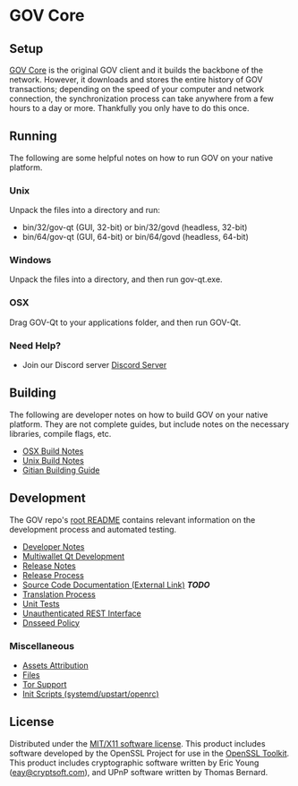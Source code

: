 GOV Core
=====================

Setup
---------------------
[GOV Core](http://savebitcoin.io) is the original GOV client and it builds the backbone of the network. However, it downloads and stores the entire history of GOV transactions; depending on the speed of your computer and network connection, the synchronization process can take anywhere from a few hours to a day or more. Thankfully you only have to do this once.

Running
---------------------
The following are some helpful notes on how to run GOV on your native platform.

### Unix

Unpack the files into a directory and run:

- bin/32/gov-qt (GUI, 32-bit) or bin/32/govd (headless, 32-bit)
- bin/64/gov-qt (GUI, 64-bit) or bin/64/govd (headless, 64-bit)

### Windows

Unpack the files into a directory, and then run gov-qt.exe.

### OSX

Drag GOV-Qt to your applications folder, and then run GOV-Qt.

### Need Help?

* Join our Discord server [Discord Server](https://discord.savebitcoin.io)

Building
---------------------
The following are developer notes on how to build GOV on your native platform. They are not complete guides, but include notes on the necessary libraries, compile flags, etc.

- [OSX Build Notes](build-osx.md)
- [Unix Build Notes](build-unix.md)
- [Gitian Building Guide](gitian-building.md)

Development
---------------------
The GOV repo's [root README](https://github.com/gov/gov/blob/master/README.md) contains relevant information on the development process and automated testing.

- [Developer Notes](developer-notes.md)
- [Multiwallet Qt Development](multiwallet-qt.md)
- [Release Notes](release-notes.md)
- [Release Process](release-process.md)
- [Source Code Documentation (External Link)](https://dev.visucore.com/bitcoin/doxygen/) ***TODO***
- [Translation Process](translation_process.md)
- [Unit Tests](unit-tests.md)
- [Unauthenticated REST Interface](REST-interface.md)
- [Dnsseed Policy](dnsseed-policy.md)

### Miscellaneous
- [Assets Attribution](assets-attribution.md)
- [Files](files.md)
- [Tor Support](tor.md)
- [Init Scripts (systemd/upstart/openrc)](init.md)

License
---------------------
Distributed under the [MIT/X11 software license](http://www.opensource.org/licenses/mit-license.php).
This product includes software developed by the OpenSSL Project for use in the [OpenSSL Toolkit](https://www.openssl.org/). This product includes
cryptographic software written by Eric Young ([eay@cryptsoft.com](mailto:eay@cryptsoft.com)), and UPnP software written by Thomas Bernard.
